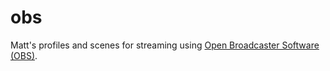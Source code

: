 # obs

Matt's profiles and scenes for streaming using [Open Broadcaster Software (OBS)](https://obsproject.com/).
